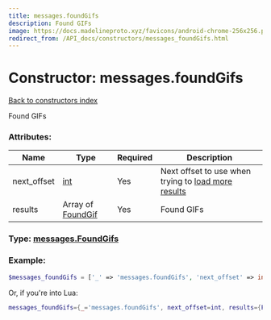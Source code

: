 ```yaml
---
title: messages.foundGifs
description: Found GIFs
image: https://docs.madelineproto.xyz/favicons/android-chrome-256x256.png
redirect_from: /API_docs/constructors/messages_foundGifs.html
---
```

# Constructor: messages.foundGifs  
[Back to constructors index](index.md)



Found GIFs

### Attributes:

| Name     |    Type       | Required | Description |
|----------|---------------|----------|-------------|
|next\_offset|[int](../types/int.md) | Yes|Next offset to use when trying to [load more results](../methods/messages.searchGifs.md)|
|results|Array of [FoundGif](../types/FoundGif.md) | Yes|Found GIFs|



### Type: [messages.FoundGifs](../types/messages.FoundGifs.md)


### Example:

```php
$messages_foundGifs = ['_' => 'messages.foundGifs', 'next_offset' => int, 'results' => [FoundGif, FoundGif]];
```  


Or, if you're into Lua:

```lua
messages_foundGifs={_='messages.foundGifs', next_offset=int, results={FoundGif}}

```


